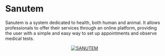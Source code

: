 # Sanutem

Sanutem is a system dedicated to health, both human and animal. It allows professionals to offer their services through an online platform, providing the user with a simple and easy way to set up appointments and observe medical tests.

<div align="center">
  <a href="https://www.youtube.com/watch?v=QLAQLg3OiNw"><img src="https://img.youtube.com/vi/QLAQLg3OiNw/0.jpg" alt="SANUTEM"></a>
</div>
